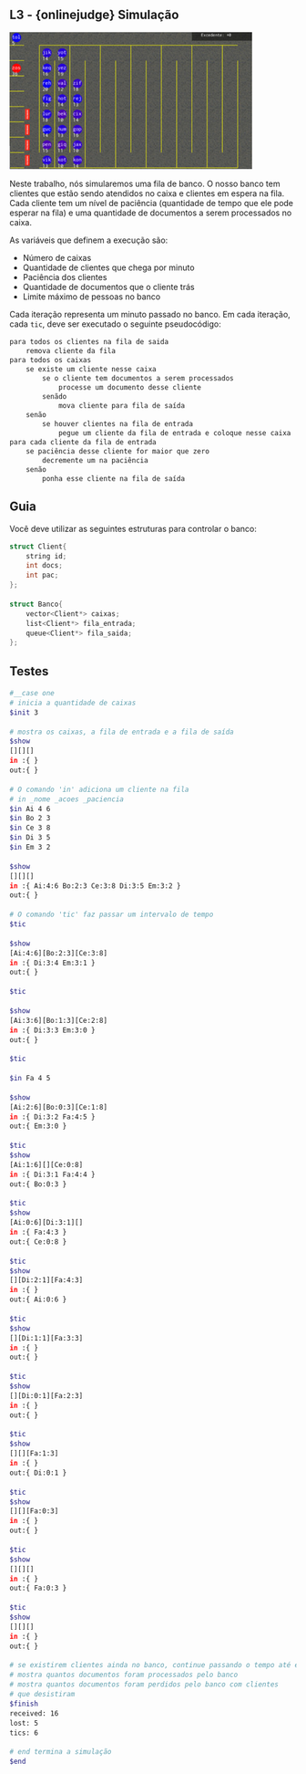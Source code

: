 ## L3 - {onlinejudge} Simulação

![](__capa.jpg)

Neste trabalho, nós simularemos uma fila de banco. O nosso banco tem clientes que estão sendo atendidos no caixa e clientes em espera na fila. Cada cliente tem um nível de paciência (quantidade de tempo que ele pode esperar na fila) e uma quantidade de documentos a serem processados no caixa.

As variáveis que definem a execução são:

- Número de caixas
- Quantidade de clientes que chega por minuto
- Paciência dos clientes
- Quantidade de documentos que o cliente trás
- Limite máximo de pessoas no banco

Cada iteração representa um minuto passado no banco. Em cada iteração, cada `tic`, deve ser executado o seguinte pseudocódigo:

```
para todos os clientes na fila de saida
    remova cliente da fila
para todos os caixas
    se existe um cliente nesse caixa
        se o cliente tem documentos a serem processados
            processe um documento desse cliente
        senãdo
            mova cliente para fila de saída
    senão
        se houver clientes na fila de entrada
            pegue um cliente da fila de entrada e coloque nesse caixa
para cada cliente da fila de entrada
    se paciência desse cliente for maior que zero
        decremente um na paciência
    senão
        ponha esse cliente na fila de saída
```

## Guia

Você deve utilizar as seguintes estruturas para controlar o banco:
```cpp
struct Client{
    string id;
    int docs;
    int pac; 
};

struct Banco{
    vector<Client*> caixas;
    list<Client*> fila_entrada;
    queue<Client*> fila_saida;
};
```

## Testes

```bash
#__case one
# inicia a quantidade de caixas 
$init 3

# mostra os caixas, a fila de entrada e a fila de saída
$show
[][][]
in :{ }
out:{ }

# O comando 'in' adiciona um cliente na fila
# in _nome _acoes _paciencia
$in Ai 4 6
$in Bo 2 3
$in Ce 3 8
$in Di 3 5
$in Em 3 2

$show
[][][]
in :{ Ai:4:6 Bo:2:3 Ce:3:8 Di:3:5 Em:3:2 }
out:{ }

# O comando 'tic' faz passar um intervalo de tempo
$tic

$show
[Ai:4:6][Bo:2:3][Ce:3:8]
in :{ Di:3:4 Em:3:1 }
out:{ }

$tic

$show
[Ai:3:6][Bo:1:3][Ce:2:8]
in :{ Di:3:3 Em:3:0 }
out:{ }

$tic

$in Fa 4 5

$show
[Ai:2:6][Bo:0:3][Ce:1:8]
in :{ Di:3:2 Fa:4:5 }
out:{ Em:3:0 }

$tic
$show
[Ai:1:6][][Ce:0:8]
in :{ Di:3:1 Fa:4:4 }
out:{ Bo:0:3 }

$tic
$show
[Ai:0:6][Di:3:1][]
in :{ Fa:4:3 }
out:{ Ce:0:8 }

$tic
$show
[][Di:2:1][Fa:4:3]
in :{ }
out:{ Ai:0:6 }

$tic
$show
[][Di:1:1][Fa:3:3]
in :{ }
out:{ }

$tic
$show
[][Di:0:1][Fa:2:3]
in :{ }
out:{ }

$tic
$show
[][][Fa:1:3]
in :{ }
out:{ Di:0:1 }

$tic
$show
[][][Fa:0:3]
in :{ }
out:{ }

$tic
$show
[][][]
in :{ }
out:{ Fa:0:3 }

$tic
$show
[][][]
in :{ }
out:{ }

# se existirem clientes ainda no banco, continue passando o tempo até esvaziar o banco
# mostra quantos documentos foram processados pelo banco
# mostra quantos documentos foram perdidos pelo banco com clientes
# que desistiram
$finish
received: 16
lost: 5
tics: 6

# end termina a simulação
$end
```











